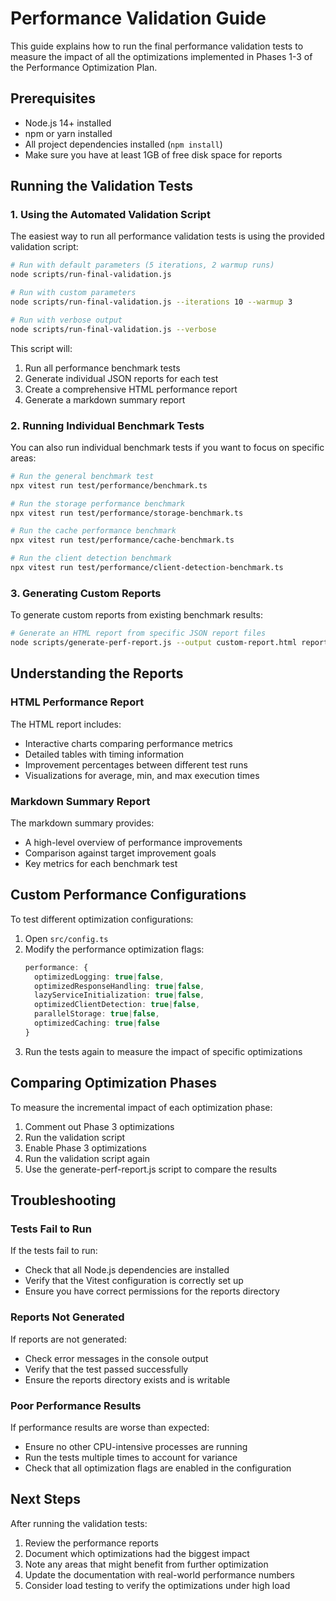 # Performance Validation Guide

This guide explains how to run the final performance validation tests to measure the impact of all the optimizations implemented in Phases 1-3 of the Performance Optimization Plan.

## Prerequisites

- Node.js 14+ installed
- npm or yarn installed
- All project dependencies installed (`npm install`)
- Make sure you have at least 1GB of free disk space for reports

## Running the Validation Tests

### 1. Using the Automated Validation Script

The easiest way to run all performance validation tests is using the provided validation script:

```bash
# Run with default parameters (5 iterations, 2 warmup runs)
node scripts/run-final-validation.js

# Run with custom parameters
node scripts/run-final-validation.js --iterations 10 --warmup 3

# Run with verbose output
node scripts/run-final-validation.js --verbose
```

This script will:
1. Run all performance benchmark tests
2. Generate individual JSON reports for each test
3. Create a comprehensive HTML performance report
4. Generate a markdown summary report

### 2. Running Individual Benchmark Tests

You can also run individual benchmark tests if you want to focus on specific areas:

```bash
# Run the general benchmark test
npx vitest run test/performance/benchmark.ts

# Run the storage performance benchmark
npx vitest run test/performance/storage-benchmark.ts

# Run the cache performance benchmark
npx vitest run test/performance/cache-benchmark.ts

# Run the client detection benchmark
npx vitest run test/performance/client-detection-benchmark.ts
```

### 3. Generating Custom Reports

To generate custom reports from existing benchmark results:

```bash
# Generate an HTML report from specific JSON report files
node scripts/generate-perf-report.js --output custom-report.html reports/report1.json reports/report2.json
```

## Understanding the Reports

### HTML Performance Report

The HTML report includes:
- Interactive charts comparing performance metrics
- Detailed tables with timing information
- Improvement percentages between different test runs
- Visualizations for average, min, and max execution times

### Markdown Summary Report

The markdown summary provides:
- A high-level overview of performance improvements
- Comparison against target improvement goals
- Key metrics for each benchmark test

## Custom Performance Configurations

To test different optimization configurations:

1. Open `src/config.ts`
2. Modify the performance optimization flags:
   ```typescript
   performance: {
     optimizedLogging: true|false,
     optimizedResponseHandling: true|false,
     lazyServiceInitialization: true|false,
     optimizedClientDetection: true|false,
     parallelStorage: true|false,
     optimizedCaching: true|false
   }
   ```
3. Run the tests again to measure the impact of specific optimizations

## Comparing Optimization Phases

To measure the incremental impact of each optimization phase:

1. Comment out Phase 3 optimizations
2. Run the validation script
3. Enable Phase 3 optimizations
4. Run the validation script again
5. Use the generate-perf-report.js script to compare the results

## Troubleshooting

### Tests Fail to Run

If the tests fail to run:
- Check that all Node.js dependencies are installed
- Verify that the Vitest configuration is correctly set up
- Ensure you have correct permissions for the reports directory

### Reports Not Generated

If reports are not generated:
- Check error messages in the console output
- Verify that the test passed successfully
- Ensure the reports directory exists and is writable

### Poor Performance Results

If performance results are worse than expected:
- Ensure no other CPU-intensive processes are running
- Run the tests multiple times to account for variance
- Check that all optimization flags are enabled in the configuration

## Next Steps

After running the validation tests:

1. Review the performance reports
2. Document which optimizations had the biggest impact
3. Note any areas that might benefit from further optimization
4. Update the documentation with real-world performance numbers
5. Consider load testing to verify the optimizations under high load